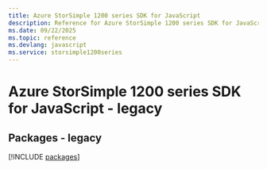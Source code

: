 ```yaml
---
title: Azure StorSimple 1200 series SDK for JavaScript
description: Reference for Azure StorSimple 1200 series SDK for JavaScript
ms.date: 09/22/2025
ms.topic: reference
ms.devlang: javascript
ms.service: storsimple1200series
---
```

# Azure StorSimple 1200 series SDK for JavaScript - legacy
## Packages - legacy
[!INCLUDE [packages](storsimple-1200-series-index.md)]